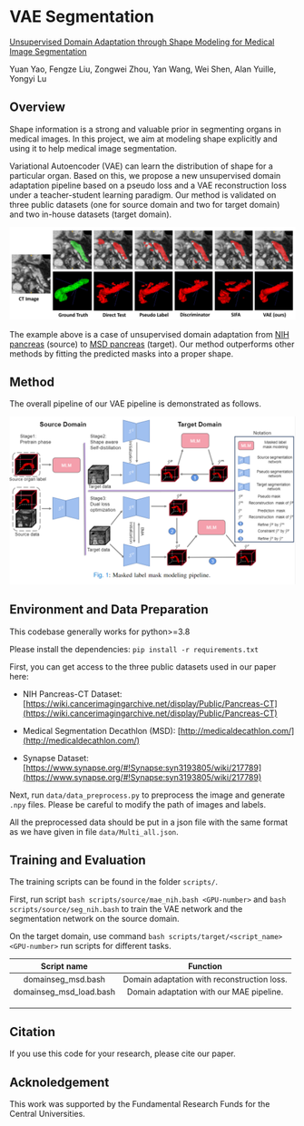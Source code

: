 
# VAE Segmentation

[Unsupervised Domain Adaptation through Shape Modeling for Medical Image Segmentation](https://openreview.net/forum?id=CwXCs6HObSw&referrer=%5Bthe%20profile%20of%20Yuan%20Yao%5D(%2Fprofile%3Fid%3D~Yuan_Yao11))

Yuan Yao, Fengze Liu, Zongwei Zhou, Yan Wang, Wei Shen, Alan Yuille, Yongyi Lu



## Overview

Shape information is a strong and valuable prior in segmenting organs in medical images. In this project, we aim at modeling shape explicitly and using it to help medical image segmentation. 

 Variational Autoencoder (VAE) can learn the distribution of shape for a particular organ. Based on this, we propose a new unsupervised domain adaptation pipeline based on a pseudo loss and a VAE reconstruction loss under a teacher-student learning paradigm. Our method is validated on three public datasets (one for source domain and two for target domain) and two in-house datasets (target domain).

![visualize](figure/visualize.png)

The example above is a case of unsupervised domain adaptation from [NIH pancreas](https://wiki.cancerimagingarchive.net/display/Public/Pancreas-CT) (source) to [MSD pancreas](http://medicaldecathlon.com/) (target). Our method outperforms other methods by fitting the predicted masks into a proper shape.



## Method

The overall pipeline of our VAE pipeline is demonstrated as follows.

![architecture](figure/architecture.png)



## Environment and Data Preparation

This codebase generally works for python>=3.8

Please install the dependencies: `pip install -r requirements.txt`

First, you can get access to the three public datasets used in our paper here:

- NIH Pancreas-CT Dataset: [https://wiki.cancerimagingarchive.net/display/Public/Pancreas-CT](https://wiki.cancerimagingarchive.net/display/Public/Pancreas-CT)

- Medical Segmentation Decathlon (MSD): [http://medicaldecathlon.com/](http://medicaldecathlon.com/)

- Synapse Dataset: [https://www.synapse.org/#!Synapse:syn3193805/wiki/217789](https://www.synapse.org/#!Synapse:syn3193805/wiki/217789)

Next, run `data/data_preprocess.py` to preprocess the image and generate `.npy` files. Please be careful to modify the path of images and labels. 

All the preprocessed data should be put in a json file with the same format as we have given in file `data/Multi_all.json`.



## Training and Evaluation

The training scripts can be found in the folder `scripts/`. 

First, run script `bash scripts/source/mae_nih.bash <GPU-number>` and `bash scripts/source/seg_nih.bash` to train the VAE network and the segmentation network on the source domain.

On the target domain, use command `bash scripts/target/<script_name> <GPU-number>` run scripts for different tasks.

|       Script name       |                  Function                   |
| :---------------------: | :-----------------------------------------: |
|   domainseg_msd.bash    | Domain adaptation with reconstruction loss. |
| domainseg_msd_load.bash |  Domain adaptation with our MAE pipeline.   |
|                         |                                             |
|                         |                                             |
|                         |                                             |



## Citation

If you use this code for your research, please cite our paper. 



## Acknoledgement

This work was supported by the Fundamental Research Funds for the Central Universities.

